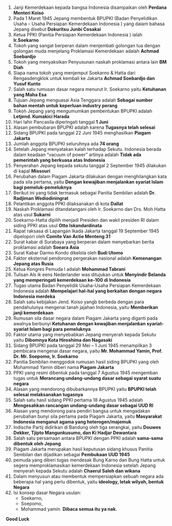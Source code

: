 1. Janji Kemerdekaan kepada bangsa Indonesia disampaikan oleh **Perdana Menteri Koiso**
2. Pada 1 Maret 1945 Jepang membentuk BPUPKI (Badan Penyelidikan Usaha – Usaha Persiapan Kemerdekaan Indonesia ) yang dalam bahasa Jepang disebut **Dokuritsu Junbi Cosakai**
3. Ketua PPKI (Panitia Persiapan Kemerdekaan Indonesia ) ialah **Ir.Soekarno**
4. Tokoh yang sangat berperan dalam menjembati golongan tua dengan golongan muda menjelang Proklamasi Kemerdekaan adalah **Achmad Soebardjo**
5. Tokoh yang menyaksikan Penyusunan naskah proklamasi antara lain **BM Diah**
6. Siapa nama tokoh yang menjemput Soekarno & Hatta dari Rengasdengklok untuk kembali ke Jakarta **Achmad Soebardjo dan Yusuf Kunto**
7. Salah satu rumusan dasar negara menurut Ir. Soekarno yaitu **Ketuhanan yang Maha Esa**
8. Tujuan Jepang menguasai Asia Tenggara adalah **Sebagai sumber bahan mentah untuk keperluan industry perang**
9. Tokoh Jepang yang mengumumkan pembentukan BPUPKI adalah **Letjend. Kumakici Harada**
10. Hari lahir Pancasila diperingati tanggal **1 Juni**
11. Alasan pembubaran BPUPKI adalah karena **Tugasnya telah selesai**
12. Sidang BPUPKI pada tanggal 22 Juni 1945 menghasilkan **Piagam Jakarta**
13. Jumlah anggota BPUPKI seluruhnya ada **74 orang**
14. Setelah Jepang menyatakan kalah terhadap Sekutu. Indonesia berada dalam keadaan “vacuum of power” artinya adalah **Tidak ada pemerintah yang berkuasa atas Indonesia**
15. Penyerahan Jepang kepada sekutu tanggal 2 September 1945 dilakukan di kapal **Missouri**
16. Perubahan dalam Piagam Jakarta dilakukan dengan menghilangkan kata pada sila pertama, yaitu **Dengan kewajiban menjalankan syariat Islam bagi pemeluk-pemeluknya**
17. Berikut ini yang tidak termasuk sebagai Panitia Sembilan adalah **Dr. Radjiman Wediodiningrat**
18. Pelantikan anggota PPKI dilaksanakan di kota **Dallat** 		
19. Naskah Proklamasi ditandatangani oleh Ir. Soekarno dan Drs. Moh Hatta atas usul **Sukarni** 	
20. Soekarno-Hatta dipilih menjadi Presiden dan wakil presiden RI dalam siding PPKI atas usul **Otto Iskandardinata**
21. Rapat raksasa di Lapangan Ikada Jakarta tanggal 19 September 1945 dipelopori oleh **Comite Van Actie Menteng 31**
22. Surat kabar di Surabaya yang berperan dalam menyebarkan berita proklamasi adalah **Soeara Asia**
23. Surat Kabar Darmo Kondo dikelola oleh **Budi Utomo**
24. Faktor eksternal pendorong pergerakan nasional adalah **Kemenangan Jepang atas Rusia**
25. Ketua Kongres Pemuda I adalah **Mohammad Tabrani**
26. Tulisan Als ik eens Nederlander was ditujukan untuk **Menyindir Belanda yang memperingati kemerdekaan ke-100 di Indonesia**
27. Tugas utama Badan Penyelidik Usaha-Usaha Persiapan Kemerdekaan Indonesia adalah **Mempelajari hal-hal yang berkaitan dengan negara Indonesia merdeka**
28. Salah satu kebijakan Jend. Koiso yangb berbeda dengan para pendahulunya mengenai tanah jajahan Indonesia, yaitu **Memberikan janji kemerdekaan**
29. Rumusan sila dasar negara dalam Piagam Jakarta yang diganti pada awalnya berbunyi **Ketuhanan dengan kewajiban menjalankan syariat-syariat Islam bagi para pemeluknya**
30. Faktor utama yang menyebabkan Jepang menyerah kepada Sekutu yaitu **Dibomnya Kota Hiroshima dan Nagasaki**
31. Sidang BPUPKI pada tanggal 29 Mei – 1 Juni 1945 menampilkan 3 pembicara mengenai dasar negara, yaitu **Mr. Mohammad Yamin, Prof. Dr. Mr. Soepomo, Ir. Soekarno**
32. Panitia Sembilan menggodok rumusan hasil siding BPUPKI yang oleh Mohammad Yamin diberi nama **Piagam Jakarta**
33. PPKI yang resmi dibentuk pada tanggal 7 Agustus 1945 mengemban tugas untuk **Merancang undang-undang dasar sebagai syarat suatu negara**
34. Alasan yang mendorong dibubarkannya BPUPKI yaitu **BPUPKI telah selesai melaksanakan tugasnya**
35. Salah satu hasil sidang PPKI pertama  18 Agustus 1945 adalah **Mengesahkan rancangan undang-undang dasar sebagai UUD RI**
36. Alasan yang mendorong para pendiri bangsa untuk mengadakan perubahan bunyi sila pertama pada Piagam Jakarta, yaitu **Masyarakat Indonesia menganut agama yang heterogen/majemuk**
37. Indische Partij didirikan di Bandung oleh tiga serangkai, yaitu **Douwes Dekker, Tjipto Mangunkusumo, dan Ki Hadjar Dewantara**
38. Salah satu persamaan antara BPUPKI dengan PPKI adalah **sama-sama dibentuk oleh Jepang**
39. Piagam Jakarta merupakan hasil keputusan sidang khusus Panitia Sembilan dan dijadikan sebagai **Pembukaan UUD 1945**
40. pemuda yang diberi tugas mendesak Bung Karno dan Bung Hatta untuk segera memproklamasikan kemerdekaan Indonesia setelah Jepang menyerah kepada Sekutu adalah **Chaerul Saleh dan wikana**
41. Dalam menyusun atau membentuk mempersiapkan sebuah negara ada beberapa hal yang perlu dibentuk, yaitu **ideology, letak wilyah, bentuk Negara**
42. Isi konsep dasar Negara usulan: 
	- Soekarno, 
	- Soepomo, 
	- Mohammad yamin. 
**Dibaca semua itu ya nak.**

**Good Luck**